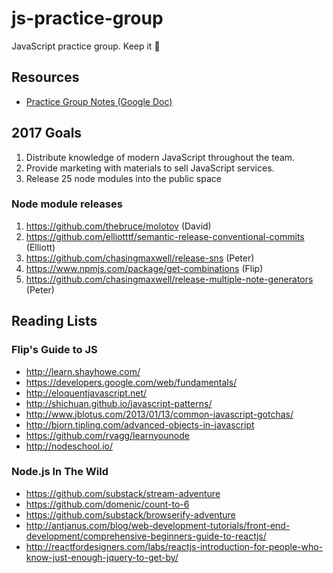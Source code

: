 # js-practice-group
JavaScript practice group. Keep it :100:

## Resources

* [Practice Group Notes (Google Doc)](https://docs.google.com/document/d/1y_kerVcBszdzAzbmO4GUIgpQphPKV66V4yywOKbFz6Y/edit)

## 2017 Goals

1. Distribute knowledge of modern JavaScript throughout the team.
2. Provide marketing with materials to sell JavaScript services.
3. Release 25 node modules into the public space

### Node module releases
1. https://github.com/thebruce/molotov (David)
2. https://github.com/elliotttf/semantic-release-conventional-commits (Elliott)
3. https://github.com/chasingmaxwell/release-sns (Peter)
4. https://www.npmjs.com/package/get-combinations (Flip)
5. https://github.com/chasingmaxwell/release-multiple-note-generators (Peter)

## Reading Lists

### Flip's Guide to JS

* http://learn.shayhowe.com/
* https://developers.google.com/web/fundamentals/
* http://eloquentjavascript.net/
* http://shichuan.github.io/javascript-patterns/
* http://www.jblotus.com/2013/01/13/common-javascript-gotchas/
* http://bjorn.tipling.com/advanced-objects-in-javascript
* https://github.com/rvagg/learnyounode
* http://nodeschool.io/

### Node.js In The Wild

* https://github.com/substack/stream-adventure
* https://github.com/domenic/count-to-6
* https://github.com/substack/browserify-adventure
* http://antjanus.com/blog/web-development-tutorials/front-end-development/comprehensive-beginners-guide-to-reactjs/
* http://reactfordesigners.com/labs/reactjs-introduction-for-people-who-know-just-enough-jquery-to-get-by/
